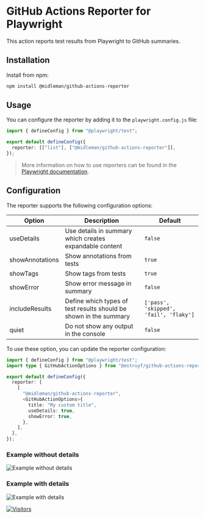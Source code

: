 # GitHub Actions Reporter for Playwright

This action reports test results from Playwright to GitHub summaries.

## Installation

Install from npm:

```bash
npm install @midleman/github-actions-reporter
```

## Usage

You can configure the reporter by adding it to the `playwright.config.js` file:

```ts
import { defineConfig } from "@playwright/test";

export default defineConfig({
  reporter: [["list"], ["@midleman/github-actions-reporter"]],
});
```

> More information on how to use reporters can be found in the [Playwright documentation](https://playwright.dev/docs/test-reporters).

## Configuration

The reporter supports the following configuration options:

| Option          | Description                                                       | Default                                |
| --------------- | ----------------------------------------------------------------- | -------------------------------------- |
| useDetails      | Use details in summary which creates expandable content           | `false`                                |
| showAnnotations | Show annotations from tests                                       | `true`                                 |
| showTags        | Show tags from tests                                              | `true`                                 |
| showError       | Show error message in summary                                     | `false`                                |
| includeResults  | Define which types of test results should be shown in the summary | `['pass', 'skipped', 'fail', 'flaky']` |
| quiet           | Do not show any output in the console                             | `false`                                |

To use these option, you can update the reporter configuration:

```ts
import { defineConfig } from "@playwright/test";
import type { GitHubActionOptions } from "@estruyf/github-actions-reporter";

export default defineConfig({
  reporter: [
    [
      "@midleman/github-actions-reporter",
      <GitHubActionOptions>{
        title: "My custom title",
        useDetails: true,
        showError: true,
      },
    ],
  ],
});
```

### Example without details

![Example without details](./assets/example-without-details.png)

### Example with details

![Example with details](./assets/example-with-details.png)

[![Visitors](https://api.visitorbadge.io/api/visitors?path=https%3A%2F%2Fgithub.com%2Festruyf%2Fplaywright-github-actions-reporter&countColor=%23263759)](https://visitorbadge.io/status?path=https%3A%2F%2Fgithub.com%2Festruyf%2Fplaywright-github-actions-reporter)
